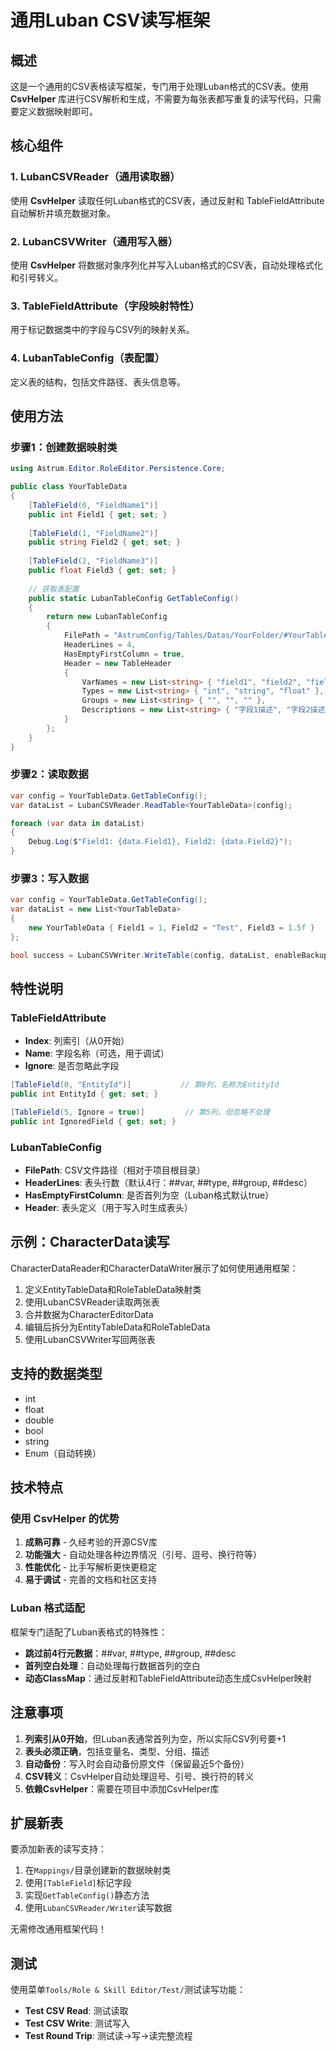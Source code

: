 # 通用Luban CSV读写框架

## 概述

这是一个通用的CSV表格读写框架，专门用于处理Luban格式的CSV表。使用 **CsvHelper** 库进行CSV解析和生成，不需要为每张表都写重复的读写代码，只需要定义数据映射即可。

## 核心组件

### 1. LubanCSVReader（通用读取器）
使用 **CsvHelper** 读取任何Luban格式的CSV表，通过反射和 TableFieldAttribute 自动解析并填充数据对象。

### 2. LubanCSVWriter（通用写入器）
使用 **CsvHelper** 将数据对象序列化并写入Luban格式的CSV表，自动处理格式化和引号转义。

### 3. TableFieldAttribute（字段映射特性）
用于标记数据类中的字段与CSV列的映射关系。

### 4. LubanTableConfig（表配置）
定义表的结构，包括文件路径、表头信息等。

## 使用方法

### 步骤1：创建数据映射类

```csharp
using Astrum.Editor.RoleEditor.Persistence.Core;

public class YourTableData
{
    [TableField(0, "FieldName1")]
    public int Field1 { get; set; }
    
    [TableField(1, "FieldName2")]
    public string Field2 { get; set; }
    
    [TableField(2, "FieldName3")]
    public float Field3 { get; set; }
    
    // 获取表配置
    public static LubanTableConfig GetTableConfig()
    {
        return new LubanTableConfig
        {
            FilePath = "AstrumConfig/Tables/Datas/YourFolder/#YourTable.csv",
            HeaderLines = 4,
            HasEmptyFirstColumn = true,
            Header = new TableHeader
            {
                VarNames = new List<string> { "field1", "field2", "field3" },
                Types = new List<string> { "int", "string", "float" },
                Groups = new List<string> { "", "", "" },
                Descriptions = new List<string> { "字段1描述", "字段2描述", "字段3描述" }
            }
        };
    }
}
```

### 步骤2：读取数据

```csharp
var config = YourTableData.GetTableConfig();
var dataList = LubanCSVReader.ReadTable<YourTableData>(config);

foreach (var data in dataList)
{
    Debug.Log($"Field1: {data.Field1}, Field2: {data.Field2}");
}
```

### 步骤3：写入数据

```csharp
var config = YourTableData.GetTableConfig();
var dataList = new List<YourTableData>
{
    new YourTableData { Field1 = 1, Field2 = "Test", Field3 = 1.5f }
};

bool success = LubanCSVWriter.WriteTable(config, dataList, enableBackup: true);
```

## 特性说明

### TableFieldAttribute

- **Index**: 列索引（从0开始）
- **Name**: 字段名称（可选，用于调试）
- **Ignore**: 是否忽略此字段

```csharp
[TableField(0, "EntityId")]           // 第0列，名称为EntityId
public int EntityId { get; set; }

[TableField(5, Ignore = true)]         // 第5列，但忽略不处理
public int IgnoredField { get; set; }
```

### LubanTableConfig

- **FilePath**: CSV文件路径（相对于项目根目录）
- **HeaderLines**: 表头行数（默认4行：##var, ##type, ##group, ##desc）
- **HasEmptyFirstColumn**: 是否首列为空（Luban格式默认true）
- **Header**: 表头定义（用于写入时生成表头）

## 示例：CharacterData读写

CharacterDataReader和CharacterDataWriter展示了如何使用通用框架：

1. 定义EntityTableData和RoleTableData映射类
2. 使用LubanCSVReader读取两张表
3. 合并数据为CharacterEditorData
4. 编辑后拆分为EntityTableData和RoleTableData
5. 使用LubanCSVWriter写回两张表

## 支持的数据类型

- int
- float
- double
- bool
- string
- Enum（自动转换）

## 技术特点

### 使用 CsvHelper 的优势
1. **成熟可靠** - 久经考验的开源CSV库
2. **功能强大** - 自动处理各种边界情况（引号、逗号、换行符等）
3. **性能优化** - 比手写解析更快更稳定
4. **易于调试** - 完善的文档和社区支持

### Luban 格式适配
框架专门适配了Luban表格式的特殊性：
- **跳过前4行元数据**：##var, ##type, ##group, ##desc
- **首列空白处理**：自动处理每行数据首列的空白
- **动态ClassMap**：通过反射和TableFieldAttribute动态生成CsvHelper映射

## 注意事项

1. **列索引从0开始**，但Luban表通常首列为空，所以实际CSV列号要+1
2. **表头必须正确**，包括变量名、类型、分组、描述
3. **自动备份**：写入时会自动备份原文件（保留最近5个备份）
4. **CSV转义**：CsvHelper自动处理逗号、引号、换行符的转义
5. **依赖CsvHelper**：需要在项目中添加CsvHelper库

## 扩展新表

要添加新表的读写支持：

1. 在`Mappings/`目录创建新的数据映射类
2. 使用`[TableField]`标记字段
3. 实现`GetTableConfig()`静态方法
4. 使用`LubanCSVReader/Writer`读写数据

无需修改通用框架代码！

## 测试

使用菜单`Tools/Role & Skill Editor/Test/`测试读写功能：
- **Test CSV Read**: 测试读取
- **Test CSV Write**: 测试写入
- **Test Round Trip**: 测试读->写->读完整流程

